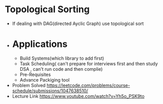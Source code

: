 # Topological Sorting
- If dealing with DAG(directed Ayclic Graph) use topological sort
- # Applications
  - Build Systems(which library to add first)
  - Task Scheduling( can't prepare for interviews first and then study DSA , can't run code and then complie)
  - Pre-Requisites
  - Advance Packiging tool
- Problem Solved
  https://leetcode.com/problems/course-schedule/submissions/1047638510/
- Lecture Link
  https://www.youtube.com/watch?v=Yh5o_PSK9to
  

